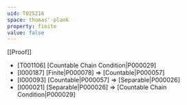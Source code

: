 ```yaml
---
uid: T025216
space: thomas'-plank
property: finite
value: false
---
```

[[Proof]]

* [T001106] [Countable Chain Condition|P000029]
* [I000187] [Finite|P000078] => [Countable|P000057]
* [I000093] [Countable|P000057] => [Separable|P000026]
* [I000021] [Separable|P000026] => [Countable Chain Condition|P000029]

